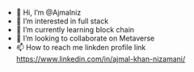 - 👋 Hi, I’m @Ajmalniz
- 👀 I’m interested in full stack
- 🌱 I’m currently learning block chain
- 💞️ I’m looking to collaborate on Metaverse
- 📫 How to reach me  linkden profile link https://www.linkedin.com/in/ajmal-khan-nizamani/

<!---
Ajmalniz/Ajmalniz is a ✨ special ✨ repository because its `README.md` (this file) appears on your GitHub profile.
You can click the Preview link to take a look at your changes.
--->
